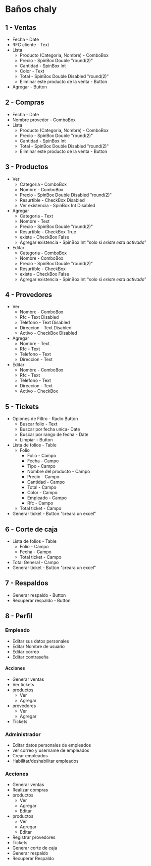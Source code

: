 # Baños chaly

## 1 - Ventas
* Fecha - Date
* RFC cliente - Text
* Lista
    - Producto (Categoria, Nombre) - ComboBox
    - Precio    - SpinBox Double "round(2)"
    - Cantidad  - SpinBox Int
    - Color     - Text
    - Total     - SpinBox Double Disabled "round(2)"
    - Eliminar este producto de la venta - Button
* Agregar - Button
## 2 - Compras
* Fecha - Date
* Nombre provedor - ComboBox
* Lista
    - Producto (Categoria, Nombre) - ComboBox
    - Precio    - SpinBox Double "round(2)"
    - Cantidad  - SpinBox Int
    - Total     - SpinBox Double Disabled "round(2)"
    - Eliminar este producto de la venta - Button
## 3 - Productos
* Ver
    - Categoria      - ComboBox
    - Nombre         - ComboBox
    - Precio         - SpinBox Double Disabled "round(2)"
    - Resurtible     - CheckBox Disabled
    - Ver existencia - SpinBox Int Disabled
* Agregar
    - Categoria          - Text
    - Nombre             - Text
    - Precio             - SpinBox Double "round(2)"
    - Resurtible         - CheckBox True
    - existe             - CheckBox False
    - Agregar existencia - SpinBox Int "solo si *existe esta activado*"
* Editar  
    - Categoria          - ComboBox
    - Nombre             - ComboBox
    - Precio             - SpinBox Double "round(2)"
    - Resurtible         - CheckBox 
    - existe             - CheckBox False
    - Agregar existencia - SpinBox Int "solo si *existe esta activado*"
## 4 - Provedores
* Ver
    - Nombre         - ComboBox
    - Rfc            - Text Disabled
    - Telefono       - Text Disabled
    - Direccion      - Text Disabled
    - Activo         - CheckBox Disabled
* Agregar
    - Nombre         - Text
    - Rfc            - Text
    - Telefono       - Text
    - Direccion      - Text
* Editar 
    - Nombre         - ComboBox
    - Rfc            - Text
    - Telefono       - Text
    - Direccion      - Text
    - Activo         - CheckBox
## 5 - Tickets
* Opiones de Filtro - Radio Button
    - Buscar folio - Text
    - Buscar por fecha unica- Date
    - Buscar por rango de fecha - Date
    - Limpiar - Button
* Lista de folios - Table
    - Folio
        - Folio                 - Campo
        - Fecha                 - Campo
        - Tipo                  - Campo
        - Nombre del producto   - Campo
        - Precio                - Campo
        - Cantidad              - Campo
        - Total                 - Campo
        - Color                 - Campo
        - Empleado              - Campo
        - Rfc                   - Campo
    - Total ticket              - Campo
* Generar ticket - Button "creara un excel"
## 6 - Corte de caja
* Lista de folios - Table
    - Folio                 - Campo
    - Fecha                 - Campo
    - Total ticket          - Campo
* Total General             - Campo
* Generar ticket - Button "creara un excel"
## 7 - Respaldos
* Generar respaldo    - Button
* Recuperar respaldo  - Button
## 8 - Perfil
### Empleado
* Editar sus datos personales
* Editar Nombre de usuario
* Editar correo
* Editar contraseña
#### Acciones
* Generar ventas
* Ver tickets
* productos
    - Ver
    - Agregar
* provedores
    - Ver
    - Agregar
* Tickets
### Administrador
* Editar datos personales de empleados
* ver correo y username de empleados
* Crear empleados
* Habilitar/deshabilitar empleados
### Acciones
* Generar ventas
* Realizar compras
* productos
    - Ver
    - Agregar
    - Editar  
* productos
    - Ver
    - Agregar
    - Editar 
* Registrar provedores
* Tickets
* Generar corte de caja
* Generar respaldo
* Recuperar Respaldo
